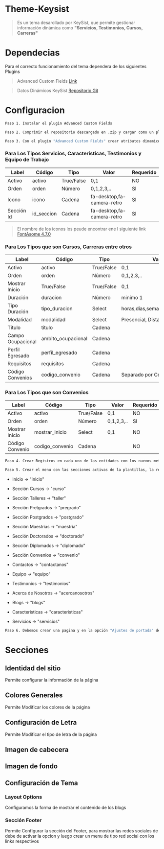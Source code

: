 # Theme-Keysist
>Es un tema desarollado por KeySist, que permite gestionar información dinámica como **"Servicios, Testimonios, Cursos, Carreras"**

# Dependecias

Para el correcto funcionamiento del tema dependera de los siguientes Plugins

> Advanced Custom Fields [Link](https://www.advancedcustomfields.com/)

>Datos Dinámicos KeySist [Repositorio Git](https://github.com/ks-proyects/keysist_post_types)

# Configuracion
```sh
Paso 1. Instalar el plugin Advanced Custom Fields
```
```sh
Paso 2. Comprimir el repositorio descargado en .zip y cargar como un plugin a WordPres Y ACTIVARLO
```
```sh
Paso 3. Con el plugin "Advanced Custom Fields" crear atributos dinamicos para las entidades creadas con el plugin anterior
```
### Para Los Tipos Servicios, Caracteristicas, Testimonios y Equipo de Trabajo

| Label | Código | Tipo | Valor | Requerido |
| ------------- | ------------- |------------- |------------- |------------- |
| Activo  | activo  | True/False  | 0,1  | NO |
| Orden  | orden  | Número  | 0,1,2,3,..  | SI |
| Icono  | icono  | Cadena  | fa-desktop,fa-camera-retro | SI |
| Sección Id  | id_seccion  | Cadena  | fa-desktop,fa-camera-retro | SI |

> El nombre de los iconos los peude encontrar ene l siguiente link [FontAsome 4.7.0](https://fontawesome.com/v4.7.0/icons/)


### Para Los Tipos que son Cursos, Carreras entre otros

| Label | Código | Tipo | Valor | Requerido | 
| ------------- | ------------- |------------- |------------- |------------- |
| Activo  | activo  | True/False  | 0,1  | NO |
| Orden  | orden  | Número  | 0,1,2,3,..  | SI |
| Mostrar Inicio  | True/False  | True/False  | 0,1 | NO |
| Duración  | duracion  | Número  | minimo 1 |  SI |
| Tipo Duración  | tipo_duracion  | Select  | horas,días,semanas,meses,años |  SI |
| Modalidad  | modalidad  | Select  | Presencial, Distancia, Virtual |  SI |
| Titulo  | titulo  | Cadena  |  |  SI |
| Campo Ocupacional  | ambito_ocupacional  | Cadena  |  |  NO |
| Perfil Egresado  | perfil_egresado  | Cadena  |  |  NO |
| Requisitos  | requisitos  | Cadena  |  |  SI |
| Código Convenios  | codigo_convenio  | Cadena  | Separado por Comas |  NO |

### Para Los Tipos que son Convenios

| Label | Código | Tipo | Valor | Requerido | 
| ------------- | ------------- |------------- |------------- |------------- |
| Activo  | activo  | True/False  | 0,1  |  NO |
| Orden  | orden  | Número  | 0,1,2,3,..  |  SI |
| Mostrar Inicio  | mostrar_inicio  | Select  | 0,1 | NO |
| Código Convenio  | codigo_convenio  | Cadena  |  | NO |



```sh
Paso 4. Crear Registros en cada uno de las entidades con los nuevos metadas
```

```sh
Paso 5. Crear el menu con las secciones activas de la plantillas, la referencia o el id de las secciones son las siguientes
```
- Inicio -> "inicio"
- Sección Cursos -> "curso"
- Sección Talleres -> "taller"
- Sección Pretgrados -> "pregrado"
- Sección Postgrados -> "postgrado"
- Sección Maestrias -> "maestria"
- Sección Doctorados -> "doctorado"
- Sección Diplomados -> "diplomado"
- Sección Convenios -> "convenio"

- Contactos -> "contactanos"
- Equipo -> "equipo"
- Testimonios -> "testimonios"
- Acerca de Nosotros -> "acercanosotros"
- Blogs -> "blogs"
- Caracteristicas -> "caracteristicas"
- Servicios -> "servicios"


```sh
Paso 6. Debemos crear una pagina y en la opción "Ajustes de portada" de la plantilla seleccionamos pagina estatica y en "Página de inicio" selecioanmos la pagina creada
```

# Secciones

## Identidad del sitio
Permite configurar la información de la página

## Colores Generales
Permite Modificar los colores de la página

## Configuración de Letra
Permite Modificar el tipo de letra de la página

## Imagen de cabecera

## Imagen de fondo

## Configuración de Tema

### Layout Options

Configuramos la forma de mostrar el contenido de los blogs

### Sección Footer
Permite Configurar la sección del Footer, para mostrar las redes sociales de debe de activar la opcion y luego crear un menu de tipo red social con los links respectivos
